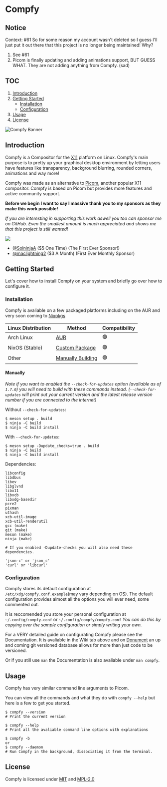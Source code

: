# Compfy

## Notice

Context: #61
So for some reason my account wasn't deleted so I guess I'll just put it out there that this project is no longer being maintained!
Why?
1. See #61
2. Picom is finally updating and adding animations support, BUT GUESS WHAT. They are not adding anything from Compfy. (sad)

## TOC

1. [Introduction](#introduction)
2. [Getting Started](#getting-started)
   - [Installation](#installation)
   - [Configuration](#configuration)
3. [Usage](#usage)
4. [License](#license)

![Compfy Banner](media/compfy-banner.png)

## Introduction

Compfy is a Compositor for the [X11](https://www.x.org/wiki/) platform on Linux. Compfy's main purpose is to pretty up your graphical desktop environment by letting users have features like transparency, background blurring, rounded corners, animations and way more!

Compfy was made as an alternative to [Picom](https://github.com/yshui/picom), another popular X11 compositor. Compfy is based on Picom but provides more features and active community support.

**Before we begin I want to say I massive thank you to my sponsors as they make this work possible!**

*If you are interesting in supporting this work aswell you too can sponsor me on GitHub. Even the smallest amount is much appreciated and shows me that this project is still wanted!*

[![](https://img.shields.io/static/v1?label=Sponsor&message=%E2%9D%A4&logo=GitHub&color=%23fe8e86)](https://github.com/sponsors/allusive-dev)

- [@SolninjaA](https://github.com/SolninjaA) ($5 One Time) (The First Ever Sponsor!)
- [@maclightning2](https://github.com/maclightning2) ($3 A Month) (First Ever Monthly Sponsor)

## Getting Started

Let's cover how to install Compfy on your system and briefly go over how to configure it.

### Installation

Compfy is avaliable on a few packaged platforms including on the AUR and very soon coming to [Nixpkgs](https://github.com/NixOS/nixpkgs)

| Linux Distribution | Method  | Compatibility |
| ------------------ | ------- | --------------|
| Arch Linux         | [AUR](https://aur.archlinux.org/packages/compfy) | :green_circle: |
| NixOS (Stable)     | [Custom Package](https://github.com/allusive-dev/compfy/releases/latest) | :green_circle: |
| Other              | [Manually Building](#manually) | :green_circle: |

#### Manually

*Note if you want to enabled the `--check-for-updates` option (avaliable as of `1.7.0`) you will need to build with these commands instead.
(`--check-for-updates` will print out your current version and the latest release version number if you are connected to the internet)*

Without `--check-for-updates`:
```
$ meson setup . build
$ ninja -C build
$ ninja -C build install
```
With `--check-for-updates`:
```
$ meson setup -Dupdate_checks=true . build
$ ninja -C build
$ ninja -C build install
```

Dependencies:

```
libconfig
libdbus
libev
libglvnd
libx11
libxcb
libxdg-basedir
pcre2
pixman
uthash
xcb-util-image
xcb-util-renderutil
gcc (make)
git (make)
meson (make)
ninja (make)

# If you enabled -Dupdate-checks you will also need these dependencies.

'json-c' or 'json_c'
'curl' or 'libcurl'
```

### Configuration

Compfy stores its default configuration at `/etc/xdg/compfy.conf.example`(may vary depending on OS). 
The default configuration provides almost all the options you will ever need, some commented out.

It is reccomended you store your personal configuration at `~/.config/compfy.conf` or `~/.config/compfy/compfy.conf`
*You can do this by copying over the sample configuration or simply writing your own.*

For a VERY detailed guide on configurating Compfy please see the Documentation.
It is avaliable in the Wiki tab above and on [Donument](https://donument.com/d/Allusive/compfy/-/documents/) an up and coming git versioned database allows for more than just code to be versioned.

Or if you still use `man` the Documentation is also avaliable under `man compfy`.


## Usage

Compfy has very similar command line arguments to Picom.

You can view all the commands and what they do with `compfy --help` but here is a few to get you started.

```
$ compfy --version
# Print the current version

$ compfy --help
# Print all the avaliable command line options with explanations

$ compfy -b
or
$ compfy --daemon
# Run Compfy in the background, dissociating it from the terminal.
```

## License

Compfy is licensed under [MIT](LICENSES/MIT) and [MPL-2.0](LICENSES/MPL-2.0)
